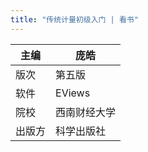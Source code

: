```yaml
---
title: "传统计量初级入门 | 看书"
---
```

| 主编   | 庞皓         |
|--------|--------------|
| 版次   | 第五版       |
| 软件 | EViews |
| 院校   | 西南财经大学 |
| 出版方 | 科学出版社   |